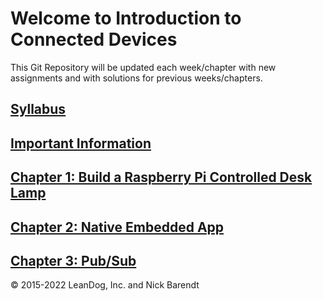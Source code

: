 # Welcome to Introduction to Connected Devices

This Git Repository will be updated each week/chapter with new assignments and with solutions for previous weeks/chapters.

## [Syllabus](syllabus.md)

## [Important Information](Courseware/01.0_Important_Front_Matter/README.md)

## [Chapter 1: Build a Raspberry Pi Controlled Desk Lamp](Courseware/01.md)

## [Chapter 2: Native Embedded App](Courseware/02.md)

## [Chapter 3:  Pub/Sub](Courseware/03.md)

&copy; 2015-2022 LeanDog, Inc. and Nick Barendt
